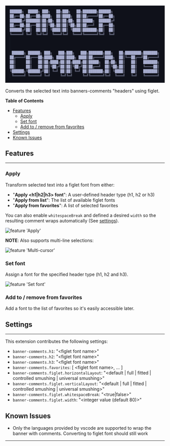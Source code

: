 ![header](images/header.png)

Converts the selected text into banners-comments "headers" using figlet.

**Table of Contents**

- [Features](#features)
  - [Apply](#apply)
  - [Set font](#set-font)
  - [Add to / remove from favorites](#add-to--remove-from-favorites)
- [Settings](#settings)
- [Known Issues](#known-issues)

## Features
-----------------------------------------------------------------------------------------------------------

### Apply

Transform selected text into a figlet font from either:
- "**Apply <h1|h2|h3> font**": A user-defined header type (h1, h2 or h3)
- "**Apply from list**": The list of available figlet fonts
- "**Apply from favorites**": A list of selected favorites

You can also enable `whitespaceBreak` and defined a desired `width` so the resulting comment wraps automatically (See [settings](#settings)).

![feature 'Apply'](images/banner-comments-apply.gif)

**NOTE**: Also supports multi-line selections:

![feature 'Multi-cursor'](images/banner-comments-multi-line.gif)

### Set font

Assign a font for the specified header type (h1, h2 and h3).

![feature 'Set font'](images/banner-comments-set-font.gif)

### Add to / remove from favorites

Add a font to the list of favorites so it's easily accessible later.

## Settings
-----------------------------------------------------------------------------------------------------------

This extension contributes the following settings:

* `banner-comments.h1`: "\<figlet font name\>"
* `banner-comments.h2`: "\<figlet font name\>"
* `banner-comments.h3`: "\<figlet font name\>"
* `banner-comments.favorites`: [ \<figlet font name\>, ... ]
* `banner-comments.figlet.horizontalLayout`: "\<default | full | fitted | controlled smushing | universal smushing\>"
* `banner-comments.figlet.verticalLayout`: "\<default | full | fitted | controlled smushing | universal smushing\>"
* `banner-comments.figlet.whitespaceBreak`: "\<true|false\>"
* `banner-comments.figlet.width`: "\<integer value (default 80)\>"

## Known Issues

- Only the languages provided by vscode are supported to wrap the banner with comments. Converting to figlet font should still work

-----------------------------------------------------------------------------------------------------------